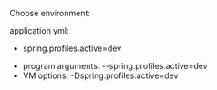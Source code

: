 Choose environment:

application yml: 
 - spring.profiles.active=dev

* program arguments: --spring.profiles.active=dev
* VM options: -Dspring.profiles.active=dev